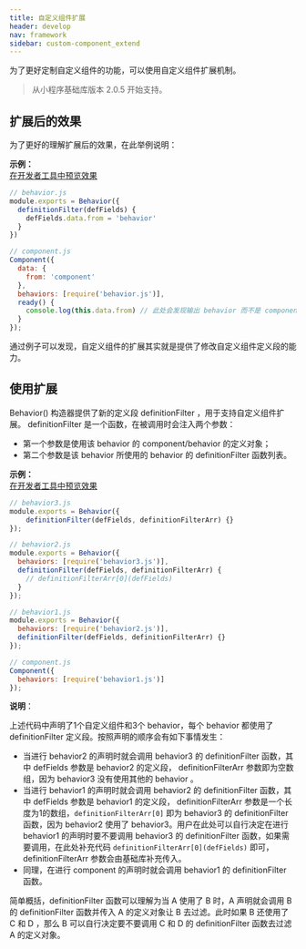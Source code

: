 ```yaml
---
title: 自定义组件扩展
header: develop
nav: framework
sidebar: custom-component_extend
---
```


为了更好定制自定义组件的功能，可以使用自定义组件扩展机制。
> 从小程序基础库版本 2.0.5 开始支持。

## 扩展后的效果

为了更好的理解扩展后的效果，在此举例说明：

**<div class="notice">示例： </div>**
<a href="swanide://fragment/f2098282d8393f340ab37b278baac92b1545996186866" title="在开发者工具中预览效果" target="_self">在开发者工具中预览效果</a>

```js
// behavior.js
module.exports = Behavior({
  definitionFilter(defFields) {
    defFields.data.from = 'behavior'
  }
})

// component.js
Component({
  data: {
    from: 'component'
  },
  behaviors: [require('behavior.js')],
  ready() {
    console.log(this.data.from) // 此处会发现输出 behavior 而不是 component
  }
});
```

通过例子可以发现，自定义组件的扩展其实就是提供了修改自定义组件定义段的能力。

## 使用扩展

Behavior() 构造器提供了新的定义段 definitionFilter ，用于支持自定义组件扩展。 definitionFilter 是一个函数，在被调用时会注入两个参数：
* 第一个参数是使用该 behavior 的 component/behavior 的定义对象；
* 第二个参数是该 behavior 所使用的 behavior 的 definitionFilter 函数列表。

**<div class="notice">示例： </div>**
<a href="swanide://fragment/f345c27e9d5cead64e6ca47bc090e8fa1545996451082" title="在开发者工具中预览效果" target="_self">在开发者工具中预览效果</a>

```js
// behavior3.js
module.exports = Behavior({
    definitionFilter(defFields, definitionFilterArr) {}
});

// behavior2.js
module.exports = Behavior({
  behaviors: [require('behavior3.js')],
  definitionFilter(defFields, definitionFilterArr) {
    // definitionFilterArr[0](defFields)
  }
});

// behavior1.js
module.exports = Behavior({
  behaviors: [require('behavior2.js')],
  definitionFilter(defFields, definitionFilterArr) {}
});

// component.js
Component({
  behaviors: [require('behavior1.js')]
});
```

**说明**：

上述代码中声明了1个自定义组件和3个 behavior，每个 behavior 都使用了 definitionFilter 定义段。按照声明的顺序会有如下事情发生：

- 当进行 behavior2 的声明时就会调用 behavior3 的 definitionFilter 函数，其中 defFields 参数是 behavior2 的定义段， definitionFilterArr 参数即为空数组，因为 behavior3 没有使用其他的 behavior 。
- 当进行 behavior1 的声明时就会调用 behavior2 的 definitionFilter 函数，其中 defFields 参数是 behavior1 的定义段， definitionFilterArr 参数是一个长度为1的数组，`definitionFilterArr[0]` 即为 behavior3 的 definitionFilter 函数，因为 behavior2 使用了 behavior3。用户在此处可以自行决定在进行 behavior1 的声明时要不要调用 behavior3 的 definitionFilter 函数，如果需要调用，在此处补充代码 `definitionFilterArr[0](defFields)` 即可，definitionFilterArr 参数会由基础库补充传入。
- 同理，在进行 component 的声明时就会调用 behavior1 的 definitionFilter 函数。

简单概括，definitionFilter 函数可以理解为当 A 使用了 B 时，A 声明就会调用 B 的 definitionFilter 函数并传入 A 的定义对象让 B 去过滤。此时如果 B 还使用了 C 和 D ，那么 B 可以自行决定要不要调用 C 和 D 的 definitionFilter 函数去过滤 A 的定义对象。

